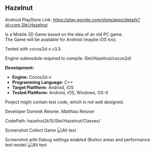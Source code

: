 ## Hazelnut ##

Android PlayStore Link: https://play.google.com/store/apps/details?id=com.Slei.Hazelnut

Is a Mobile 2D Game based on the idea of an old PC game.  
The Game will be available for Android (maybe iOS too). 

Tested with cocos2d-x v3.5.

Engine submodule required to compile: Slei/Hazelnut/cocos2d/<cocos2d-x engine-content>
  
__Development:__
  
* __Engine:__ Cocos2d-x
* __Programming Language:__ C++
* __Target Plattform:__ Android, iOS
* __Tested Plattform:__ Android, iOS, Windows, OS-X

Project might contain test code, which is not well designed.

Developer Dominik Reisner, Matthias Reisner

CodePath: hazelnut2k15/Slei/Hazelnut/Classes/

Screenshot Collect Game
![Alt text](http://puu.sh/hFI7q/8dfcd92613.png "Collect Game Screenshot")

Screenshot with Debug settings enabled (Button areas and performance test mode)
![Alt text](http://puu.sh/hFI4Q/2400699138.png "Debug Screenshot")
